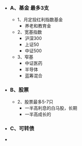 - ### A、基金 最多3支
	- 1、月定投红利指数基金
		- 养老和教育金
	- 2、宽基指数
		- 沪深300
		- 上证50
		- 中证500
	- 3、窄基
		- 中证医药
		- 半导体
		- 蓝筹混合
- ### B、股票
	- 2、股票最多5-7只
		- 一半高利息的白马股，长期
		- 一半高成长的
- ### C、可转债
-